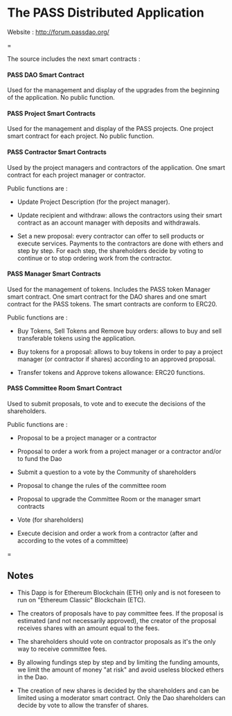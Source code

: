 # The PASS Distributed Application


Website : http://forum.passdao.org/

=

The source includes the next smart contracts :


#### PASS DAO Smart Contract
Used for the management and display of the upgrades from the beginning of the application. No public function.


#### PASS Project Smart Contracts
Used for the management and display of the PASS projects. One project smart contract for each project. No public function.


#### PASS Contractor Smart Contracts
Used by the project managers and contractors of the application. One smart contract for each project manager or contractor.

Public functions are : 

- Update Project Description (for the project manager).

- Update recipient and withdraw: allows the contractors using their smart contract as an account manager with deposits and withdrawals.

- Set a new proposal: every contractor can offer to sell products or execute services. Payments to the contractors are done with ethers and step by step. For each step, the shareholders decide by voting to continue or to stop ordering work from the contractor.  


#### PASS Manager Smart Contracts
Used for the management of tokens. Includes the PASS token Manager smart contract. One smart contract for the DAO shares and one smart contract for the PASS tokens. The smart contracts are conform to ERC20.

Public functions are : 

- Buy Tokens, Sell Tokens and Remove buy orders: allows to buy and sell transferable tokens using the application.

- Buy tokens for a proposal: allows to buy tokens in order to pay a project manager (or contractor if shares) according to an approved proposal.

- Transfer tokens and Approve tokens allowance: ERC20 functions.



#### PASS Committee Room Smart Contract
Used to submit proposals, to vote and to execute the decisions of the shareholders.

Public functions are :

- Proposal to be a project manager or a contractor

- Proposal to order a work from a project manager or a contractor and/or to fund the Dao

- Submit a question to a vote by the Community of shareholders

- Proposal to change the rules of the committee room

- Proposal to upgrade the Committee Room or the manager smart contracts

- Vote (for shareholders)

- Execute decision and order a work from a contractor (after and according to the votes of a committee)

=

## Notes

- This Dapp is for Ethereum Blockchain (ETH) only and is not foreseen to run on "Ethereum Classic" Blockchain (ETC).

- The creators of proposals have to pay committee fees. If the proposal is estimated (and not necessarily approved), the creator of the proposal receives shares with an amount equal to the fees.

- The shareholders should vote on contractor proposals as it's the only way to receive committee fees. 

- By allowing fundings step by step and by limiting the funding amounts, we limit the amount of money "at risk" and avoid useless blocked ethers in the Dao.

- The creation of new shares is decided by the shareholders and can be limited using a moderator smart contract. Only the Dao shareholders can decide by vote to allow the transfer of shares.
